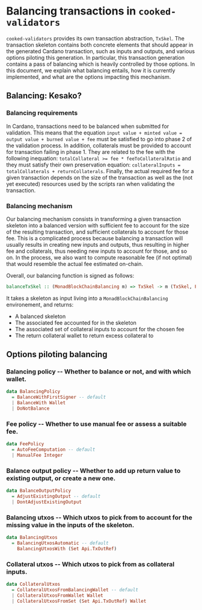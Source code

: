 # Balancing transactions in `cooked-validators`

`cooked-validators` provides its own transaction abstraction, `TxSkel`. The
transaction skeleton contains both concrete elements that should appear in the
generated Cardano transaction, such as inputs and outputs, and various options
piloting this generation. In particular, this transaction generation contains a
pass of balancing which is heavily controlled by those options. In this
document, we explain what balancing entails, how it is currently implemented,
and what are the options impacting this mechanism.

## Balancing: Kesako?

### Balancing requirements

In Cardano, transactions need to be balanced when submitted for validation. This
means that the equation `input value + minted value = output value + burned
value + fee` must be satisfied to go into phase 2 of the validation process. In
addition, collaterals must be provided to account for transaction failing in
phase 1. They are related to the fee with the following inequation:
`totalCollateral >= fee * feeToCollateralRatio` and they must satisfy their own
preservation equation: `collateralInputs = totalCollaterals +
returnCollaterals`. Finally, the actual required fee for a given transaction
depends on the size of the transaction as well as the (not yet executed)
resources used by the scripts ran when validating the transaction.

### Balancing mechanism

Our balancing mechanism consists in transforming a given transaction skeleton
into a balanced version with sufficient fee to account for the size of the
resulting transaction, and sufficient collaterals to account for those fee. This
is a complicated process because balancing a transaction will usually results in
creating new inputs and outputs, thus resulting in higher fee and collaterals,
thus needing new inputs to account for those, and so on. In the process, we also
want to compute reasonable fee (if not optimal) that would resemble the actual
fee estimated on-chain.

Overall, our balancing function is signed as follows:

``` haskell
balanceTxSkel :: (MonadBlockChainBalancing m) => TxSkel -> m (TxSkel, Fee, Collaterals, Wallet)
```

It takes a skeleton as input living into a `MonadBlockChainBalancing` environement, and returns:
- A balanced skeleton
- The associated fee accounted for in the skeleton
- The associated set of collateral inputs to account for the chosen fee
- The return collateral wallet to return excess collateral to

## Options piloting balancing

### Balancing policy -- Whether to balance or not, and with which wallet.

``` haskell
data BalancingPolicy
  = BalanceWithFirstSigner -- default
  | BalanceWith Wallet
  | DoNotBalance
```

### Fee policy -- Whether to use manual fee or assess a suitable fee.

``` haskell
data FeePolicy
  = AutoFeeComputation -- default
  | ManualFee Integer
```

### Balance output policy -- Whether to add up return value to existing output, or create a new one.

``` haskell
data BalanceOutputPolicy
  = AdjustExistingOutput -- default
  | DontAdjustExistingOutput
```

### Balancing utxos -- Which utxos to pick from to account for the missing value in the inputs of the skeleton.

``` haskell
data BalancingUtxos
  = BalancingUtxosAutomatic -- default
    BalancingUtxosWith (Set Api.TxOutRef)
```

### Collateral utxos -- Which utxos to pick from as collateral inputs.

``` haskell
data CollateralUtxos
  = CollateralUtxosFromBalancingWallet -- default
  | CollateralUtxosFromWallet Wallet
  | CollateralUtxosFromSet (Set Api.TxOutRef) Wallet
```
